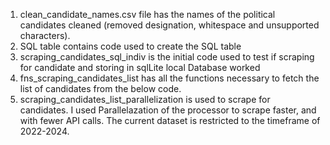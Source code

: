 1) clean_candidate_names.csv file has the names of the political candidates cleaned (removed designation, whitespace and unsupported characters).
2) SQL table contains code used to create the SQL table 
3) scraping_candidates_sql_indiv is the initial code used to test if scraping for candidate and storing in sqlLite local Database worked
4) fns_scraping_candidates_list has all the functions necessary to fetch the list of candidates from the below code.
5) scraping_candidates_list_parallelization is used to scrape for candidates. I used Parallelazation of the processor to scrape faster, and with fewer API calls. 
The current dataset is restricted to the timeframe of 2022-2024.